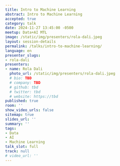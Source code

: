 ```yaml
---
title: Intro to Machine Learning
abstract: Intro to Machine Learning
accepted: true
category: talk
date: 2024-11-27 13:45:00 -0500
meetup: Data+AI MTL
image: /static/img/presenters/rola-dali.jpeg
layout: session-details
permalink: /talks/intro-to-machine-learning/
language: en
presenter_slugs:
- rola-dali
presenters:
- name: Rola Dali
  photo_url: /static/img/presenters/rola-dali.jpeg
  # bio: TBD
  # company: TBD
  # github: tbd
  # twitter: tbd
  # website: https://tbd
published: true
room: ''
show_video_urls: false
sitemap: true
slides_url: ''
summary: ''
tags:
- Data
- AI
- Machine Learning
talk_slot: full
track: null
# video_url: ''
---
```


